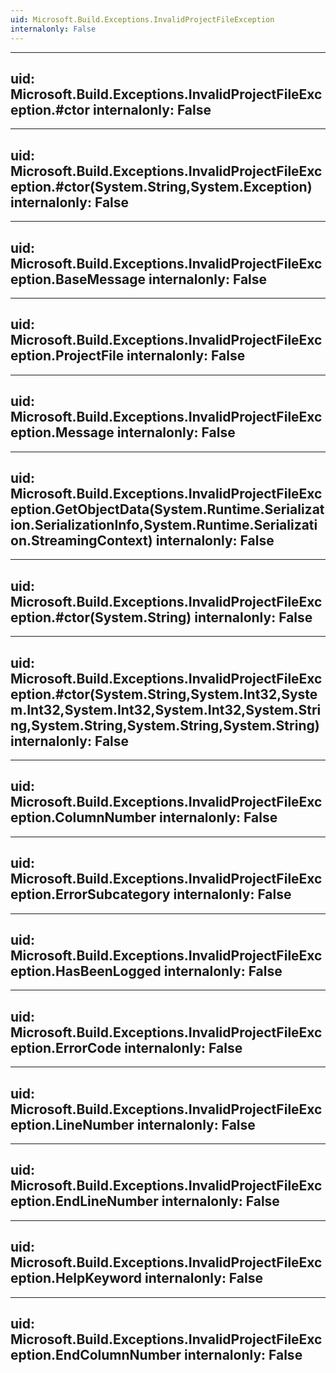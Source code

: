 ```yaml
---
uid: Microsoft.Build.Exceptions.InvalidProjectFileException
internalonly: False
---
```


---
uid: Microsoft.Build.Exceptions.InvalidProjectFileException.#ctor
internalonly: False
---

---
uid: Microsoft.Build.Exceptions.InvalidProjectFileException.#ctor(System.String,System.Exception)
internalonly: False
---

---
uid: Microsoft.Build.Exceptions.InvalidProjectFileException.BaseMessage
internalonly: False
---

---
uid: Microsoft.Build.Exceptions.InvalidProjectFileException.ProjectFile
internalonly: False
---

---
uid: Microsoft.Build.Exceptions.InvalidProjectFileException.Message
internalonly: False
---

---
uid: Microsoft.Build.Exceptions.InvalidProjectFileException.GetObjectData(System.Runtime.Serialization.SerializationInfo,System.Runtime.Serialization.StreamingContext)
internalonly: False
---

---
uid: Microsoft.Build.Exceptions.InvalidProjectFileException.#ctor(System.String)
internalonly: False
---

---
uid: Microsoft.Build.Exceptions.InvalidProjectFileException.#ctor(System.String,System.Int32,System.Int32,System.Int32,System.Int32,System.String,System.String,System.String,System.String)
internalonly: False
---

---
uid: Microsoft.Build.Exceptions.InvalidProjectFileException.ColumnNumber
internalonly: False
---

---
uid: Microsoft.Build.Exceptions.InvalidProjectFileException.ErrorSubcategory
internalonly: False
---

---
uid: Microsoft.Build.Exceptions.InvalidProjectFileException.HasBeenLogged
internalonly: False
---

---
uid: Microsoft.Build.Exceptions.InvalidProjectFileException.ErrorCode
internalonly: False
---

---
uid: Microsoft.Build.Exceptions.InvalidProjectFileException.LineNumber
internalonly: False
---

---
uid: Microsoft.Build.Exceptions.InvalidProjectFileException.EndLineNumber
internalonly: False
---

---
uid: Microsoft.Build.Exceptions.InvalidProjectFileException.HelpKeyword
internalonly: False
---

---
uid: Microsoft.Build.Exceptions.InvalidProjectFileException.EndColumnNumber
internalonly: False
---
